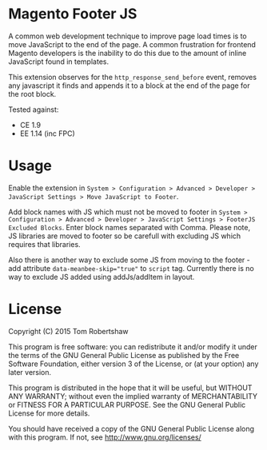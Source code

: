 # Magento Footer JS

A common web development technique to improve page load times is to move JavaScript to the end of the page.  A common frustration for frontend Magento developers is the inability to do this due to the amount of inline JavaScript found in templates.

This extension observes for the `http_response_send_before` event, removes any javascript it finds and appends it to a block at the end of the page for the root block.

Tested against:

- CE 1.9
- EE 1.14 (inc FPC)

# Usage

Enable the extension in `System > Configuration > Advanced > Developer > JavaScript Settings > Move JavaScript to Footer`.

Add block names with JS which must not be moved to footer in `System > Configuration > Advanced > Developer > JavaScript Settings > FooterJS Excluded Blocks`.
Enter block names separated with Comma. Please note, JS libraries are moved to footer so be carefull with excluding JS which requires that libraries.

Also there is another way to exclude some JS from moving to the footer - add attribute `data-meanbee-skip="true"` to `script` tag.
Currently there is no way to exclude JS added using addJs/addItem in layout.

# License

Copyright (C) 2015 Tom Robertshaw

This program is free software: you can redistribute it and/or modify it under the terms of the GNU General Public License as published by the Free Software Foundation, either version 3 of the License, or (at your option) any later version.

This program is distributed in the hope that it will be useful, but WITHOUT ANY WARRANTY; without even the implied warranty of MERCHANTABILITY or FITNESS FOR A PARTICULAR PURPOSE.  See the GNU General Public License for more details.

You should have received a copy of the GNU General Public License along with this program.  If not, see <http://www.gnu.org/licenses/>
